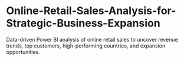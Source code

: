 # Online-Retail-Sales-Analysis-for-Strategic-Business-Expansion
Data-driven Power BI analysis of online retail sales to uncover revenue trends, top customers, high-performing countries, and expansion opportunities.
